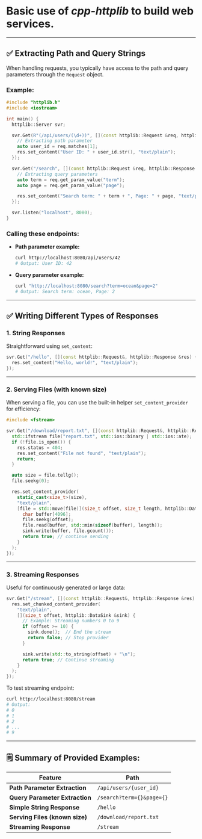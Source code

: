 # Basic use of *_cpp-httplib_* to build web services.

---

## ✅ **Extracting Path and Query Strings**

When handling requests, you typically have access to the path and query parameters through the `Request` object.

### Example:

```cpp
#include "httplib.h"
#include <iostream>

int main() {
  httplib::Server svr;

  svr.Get(R"(/api/users/(\d+))", [](const httplib::Request &req, httplib::Response &res) {
    // Extracting path parameter
    auto user_id = req.matches[1];
    res.set_content("User ID: " + user_id.str(), "text/plain");
  });

  svr.Get("/search", [](const httplib::Request &req, httplib::Response &res) {
    // Extracting query parameters
    auto term = req.get_param_value("term");
    auto page = req.get_param_value("page");

    res.set_content("Search term: " + term + ", Page: " + page, "text/plain");
  });

  svr.listen("localhost", 8080);
}
```

### Calling these endpoints:

* **Path parameter example:**

  ```bash
  curl http://localhost:8080/api/users/42
  # Output: User ID: 42
  ```

* **Query parameter example:**

  ```bash
  curl "http://localhost:8080/search?term=ocean&page=2"
  # Output: Search term: ocean, Page: 2
  ```

---

## ✅ **Writing Different Types of Responses**

### 1. **String Responses**

Straightforward using `set_content`:

```cpp
svr.Get("/hello", [](const httplib::Request&, httplib::Response &res) {
  res.set_content("Hello, world!", "text/plain");
});
```

---

### 2. **Serving Files (with known size)**

When serving a file, you can use the built-in helper `set_content_provider` for efficiency:

```cpp
#include <fstream>

svr.Get("/download/report.txt", [](const httplib::Request&, httplib::Response &res) {
  std::ifstream file("report.txt", std::ios::binary | std::ios::ate);
  if (!file.is_open()) {
    res.status = 404;
    res.set_content("File not found", "text/plain");
    return;
  }

  auto size = file.tellg();
  file.seekg(0);

  res.set_content_provider(
    static_cast<size_t>(size),
    "text/plain",
    [file = std::move(file)](size_t offset, size_t length, httplib::DataSink &sink) mutable {
      char buffer[4096];
      file.seekg(offset);
      file.read(buffer, std::min(sizeof(buffer), length));
      sink.write(buffer, file.gcount());
      return true; // continue sending
    }
  );
});
```

---

### 3. **Streaming Responses**

Useful for continuously generated or large data:

```cpp
svr.Get("/stream", [](const httplib::Request&, httplib::Response &res) {
  res.set_chunked_content_provider(
    "text/plain",
    [](size_t offset, httplib::DataSink &sink) {
      // Example: Streaming numbers 0 to 9
      if (offset >= 10) {
        sink.done();  // End the stream
        return false; // Stop provider
      }

      sink.write(std::to_string(offset) + "\n");
      return true; // Continue streaming
    }
  );
});
```

To test streaming endpoint:

```bash
curl http://localhost:8080/stream
# Output:
# 0
# 1
# 2
# ...
# 9
```

---

## 🗒 **Summary of Provided Examples:**

| Feature                        | Path                      |
| ------------------------------ | ------------------------- |
| **Path Parameter Extraction**  | `/api/users/{user_id}`    |
| **Query Parameter Extraction** | `/search?term={}&page={}` |
| **Simple String Response**     | `/hello`                  |
| **Serving Files (known size)** | `/download/report.txt`    |
| **Streaming Response**         | `/stream`                 |
